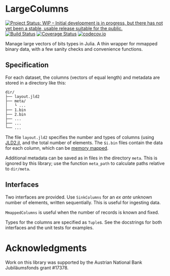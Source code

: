 # LargeColumns

[![Project Status: WIP – Initial development is in progress, but there has not yet been a stable, usable release suitable for the public.](http://www.repostatus.org/badges/latest/wip.svg)](http://www.repostatus.org/#wip)
[![Build Status](https://travis-ci.org/tpapp/LargeColumns.jl.svg?branch=master)](https://travis-ci.org/tpapp/LargeColumns.jl)
[![Coverage Status](https://coveralls.io/repos/github/tpapp/LargeColumns.jl/badge.svg?branch=master)](https://coveralls.io/github/tpapp/LargeColumns.jl?branch=master)
[![codecov.io](http://codecov.io/github/tpapp/LargeColumns.jl/coverage.svg?branch=master)](http://codecov.io/github/tpapp/LargeColumns.jl?branch=master)

Manage large vectors of bits types in Julia. A thin wrapper for
mmapped binary data, with a few sanity checks and convenience
functions.

## Specification

For each dataset, the columns (vectors of equal length) and metadata
are stored in a directory like this:

```
dir/
├── layout.jld2
├── meta/
│   └ ...
├── 1.bin
├── 2.bin
├── ...
├── ...
└── ...
```

The file `layout.jld2` specifies the number and types of columns (using
[JLD2.jl](https://github.com/simonster/JLD2.jl), and the total number of
elements. The `$i.bin` files contain the data for each column, which
can be [memory mapped](https://en.wikipedia.org/wiki/Memory-mapped_file).

Additional metadata can be saved as in files in the directory
`meta`. This is ignored by this library; use the function `meta_path`
to calculate paths relative to `dir/meta`.

## Interfaces

Two interfaces are provided. Use `SinkColumns` for an *ex ante*
unknown number of elements, written sequentially. This is useful for
ingesting data.

`MmappedColumns` is useful when the number of records is known and
fixed.

Types for the columns are specified as `Tuple`s. See the docstrings
for both interfaces and the unit tests for examples.

# Acknowledgments

Work on this library was supported by the Austrian National Bank
Jubiläumsfonds grant #17378.
